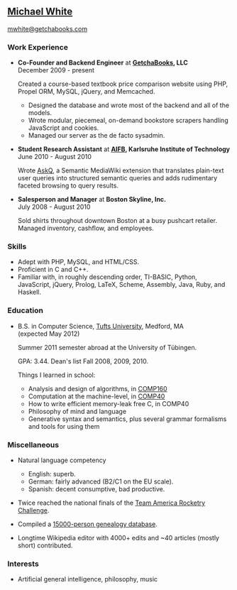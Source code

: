 ## [Michael White](http://mwhite.info)

[mwhite@getchabooks.com](mailto:mwhite@getchabooks.com)

### Work Experience

*   **Co-Founder and Backend Engineer** at **[GetchaBooks](http://getchabooks.com), LLC**<br/>
    December 2009 - present

    Created a course-based textbook price comparison website using PHP, Propel ORM, MySQL, 
    jQuery, and Memcached.
    
    -   Designed the database and wrote most of the backend and all of the models.
    -   Wrote modular, piecemeal, on-demand bookstore scrapers handling JavaScript and cookies.
    -   Managed our server as the de facto sysadmin.

*   **Student Research Assistant** at **[AIFB](http://www.aifb.kit.edu), Karlsruhe Institute of Technology**<br/>
    June 2010 - August 2010
    
    Wrote [AskQ](http://www.mediawiki.org/wiki/Extension:AskQ), a Semantic MediaWiki extension that
    translates plain-text user queries into structured semantic queries and adds rudimentary faceted
    browsing to query results.

*   **Salesperson and Manager** at **Boston Skyline, Inc.**<br/>
    July 2008 - August 2010
    
    Sold shirts throughout downtown Boston at a busy pushcart retailer.  Managed inventory,
    cashflow, and employees.

### Skills

*   Adept with PHP, MySQL, and HTML/CSS. 
*   Proficient in C and C++.
*   Familiar with, in roughly descending order, TI-BASIC, Python, JavaScript, jQuery, Prolog, LaTeX, Scheme, Assembly, Java, Ruby, and Haskell.

### Education

*   B.S. in Computer Science, [Tufts University](http://www.tufts.edu), Medford, MA<br/>
    (expected May 2012)

    Summer 2011 semester abroad at the University of Tübingen.
    
    GPA: 3.44.  Dean's list Fall 2008, 2009, 2010.  

    Things I learned in school:

    -   Analysis and design of algorithms, in [COMP160](http://www.cs.tufts.edu/courses/description/fall2009/COMP/160-01)
    -   Computation at the machine-level, in [COMP40](http://www.cs.tufts.edu/courses/description/fall2010/COMP/40-01) 
    -   How to write efficient memory-leak free C, in COMP40
    -   Philosophy of mind and language
    -   Generative syntax and semantics, plus several grammar formalisms and tools for using them   

### Miscellaneous

*   Natural language competency

    -   English: superb.
    -   German: fairly advanced (B2/C1 on the EU scale).  
    -   Spanish: decent consumptive, bad productive.
    
*   Twice reached the national finals of the [Team America Rocketry Challenge](http://rocketcontest.org).
*   Compiled a [15000-person genealogy database](http://www.finison.com).
*   Longtime Wikipedia editor with 4000+ edits and ~40 articles (mostly short) contributed.

### Interests

*   Artificial general intelligence, philosophy, music
